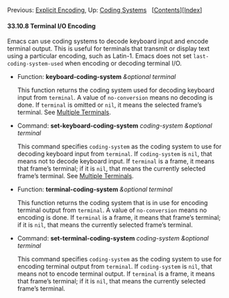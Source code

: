 

Previous: [Explicit Encoding](Explicit-Encoding.html), Up: [Coding Systems](Coding-Systems.html)   \[[Contents](index.html#SEC_Contents "Table of contents")]\[[Index](Index.html "Index")]

#### 33.10.8 Terminal I/O Encoding

Emacs can use coding systems to decode keyboard input and encode terminal output. This is useful for terminals that transmit or display text using a particular encoding, such as Latin-1. Emacs does not set `last-coding-system-used` when encoding or decoding terminal I/O.

*   Function: **keyboard-coding-system** *\&optional terminal*

    This function returns the coding system used for decoding keyboard input from `terminal`. A value of `no-conversion` means no decoding is done. If `terminal` is omitted or `nil`, it means the selected frame’s terminal. See [Multiple Terminals](Multiple-Terminals.html).

<!---->

*   Command: **set-keyboard-coding-system** *coding-system \&optional terminal*

    This command specifies `coding-system` as the coding system to use for decoding keyboard input from `terminal`. If `coding-system` is `nil`, that means not to decode keyboard input. If `terminal` is a frame, it means that frame’s terminal; if it is `nil`, that means the currently selected frame’s terminal. See [Multiple Terminals](Multiple-Terminals.html).

<!---->

*   Function: **terminal-coding-system** *\&optional terminal*

    This function returns the coding system that is in use for encoding terminal output from `terminal`. A value of `no-conversion` means no encoding is done. If `terminal` is a frame, it means that frame’s terminal; if it is `nil`, that means the currently selected frame’s terminal.

<!---->

*   Command: **set-terminal-coding-system** *coding-system \&optional terminal*

    This command specifies `coding-system` as the coding system to use for encoding terminal output from `terminal`. If `coding-system` is `nil`, that means not to encode terminal output. If `terminal` is a frame, it means that frame’s terminal; if it is `nil`, that means the currently selected frame’s terminal.
